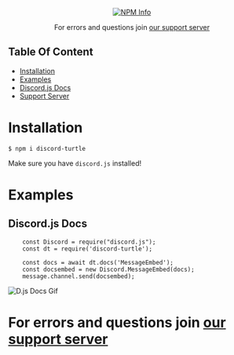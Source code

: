 <div align="center">
  <p>
    <a href="https://nodei.co/npm/discord-turtle
/"><img src="https://nodei.co/npm/discord-turtle.png?downloads=true&stars=true" alt="NPM Info" /></a>
  </p>
</div>

<div align="center">
 <p>For errors and questions join <a href="https://discord.gg/YUTUSKQbm5">our support server</a></p>
</div>

## Table Of Content

- [Installation](#installation)
- [Examples](#examples)
- [Discord.js Docs](#Discord.jsDocs)
- [Support Server](https://discord.gg/CTuX7qPPge)

# Installation
```
$ npm i discord-turtle
```
Make sure you have `discord.js` installed!

# Examples
## Discord.js Docs
```
    const Discord = require("discord.js");
    const dt = require('discord-turtle');

    const docs = await dt.docs('MessageEmbed');
    const docsembed = new Discord.MessageEmbed(docs);
    message.channel.send(docsembed);
```
![D.js Docs Gif]()

# **For errors and questions join [our support server](https://discord.gg/CTuX7qPPge)**